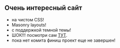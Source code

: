 ## Очень интересный сайт
- на чистом CSS! 
- Masonry layouts!
- с поддержкой темной темы! 
- ШОК!!! посмотри сам [ТУТ](https://raslambekov.github.io/MARAFON1/).
- пока нет комита финиш проект еще не завершен!
